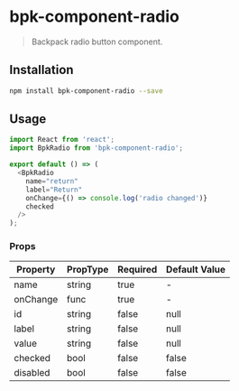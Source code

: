 # bpk-component-radio

> Backpack radio button component.

## Installation

```sh
npm install bpk-component-radio --save
```

## Usage

```js
import React from 'react';
import BpkRadio from 'bpk-component-radio';

export default () => (
  <BpkRadio
    name="return"
    label="Return"
    onChange={() => console.log('radio changed')}
    checked
  />
);
```

### Props

| Property  | PropType | Required | Default Value |
| --------- | -------- | -------- | ------------- |
| name      | string   | true     | -             |
| onChange  | func     | true     | -             |
| id        | string   | false    | null          |
| label     | string   | false    | null          |
| value     | string   | false    | null          |
| checked   | bool     | false    | false         |
| disabled  | bool     | false    | false         |
